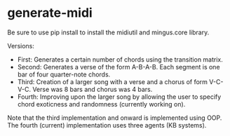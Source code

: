 # generate-midi

Be sure to use pip install to install the midiutil and mingus.core library. 

Versions:
* First: Generates a certain number of chords using the transition matrix.
* Second: Generates a verse of the form A-B-A-B. Each segment is one bar of four quarter-note chords.
* Third: Creation of a larger song with a verse and a chorus of form V-C-V-C. Verse was 8 bars and chorus was 4 bars.
* Fourth: Improving upon the larger song by allowing the user to specify chord exoticness and randomness (currently working on).

Note that the third implementation and onward is implemented using OOP. The fourth (current) implementation uses three agents (KB systems).

